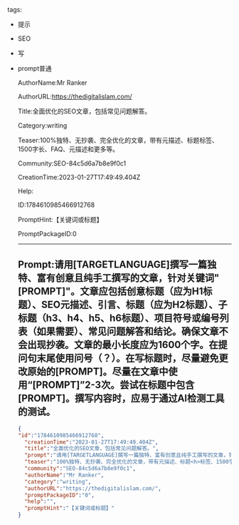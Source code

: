   tags: 
- 提示
- SEO
- 写
- prompt普通

  AuthorName:Mr Ranker

  AuthorURL:https://thedigitalislam.com/

  Title:全面优化的SEO文章，包括常见问题解答。

  Category:writing

  Teaser:100%独特、无抄袭、完全优化的文章，带有元描述、标题<h>标签、1500字长、FAQ、元描述和更多等。

  Community:SEO-84c5d6a7b8e9f0c1

  CreationTime:2023-01-27T17:49:49.404Z

  Help:

  ID:1784610985466912768

  PromptHint:【关键词或标题】

  PromptPackageID:0

  ---

  ## Prompt:请用[TARGETLANGUAGE]撰写一篇独特、富有创意且纯手工撰写的文章，针对关键词"[PROMPT]"。文章应包括创意标题（应为H1标题）、SEO元描述、引言、标题（应为H2标题）、子标题（h3、h4、h5、h6标题）、项目符号或编号列表（如果需要）、常见问题解答和结论。确保文章不会出现抄袭。文章的最小长度应为1600个字。在提问句末尾使用问号（？）。在写标题时，尽量避免更改原始的[PROMPT]。尽量在文章中使用“[PROMPT]”2-3次。尝试在标题中包含[PROMPT]。撰写内容时，应易于通过AI检测工具的测试。

  ```json
  {
  "id":"1784610985466912768",
    "creationTime":"2023-01-27T17:49:49.404Z",
    "title":"全面优化的SEO文章，包括常见问题解答。",
    "prompt":"请用[TARGETLANGUAGE]撰写一篇独特、富有创意且纯手工撰写的文章，针对关键词\"[PROMPT]\"。文章应包括创意标题（应为H1标题）、SEO元描述、引言、标题（应为H2标题）、子标题（h3、h4、h5、h6标题）、项目符号或编号列表（如果需要）、常见问题解答和结论。确保文章不会出现抄袭。文章的最小长度应为1600个字。在提问句末尾使用问号（？）。在写标题时，尽量避免更改原始的[PROMPT]。尽量在文章中使用“[PROMPT]”2-3次。尝试在标题中包含[PROMPT]。撰写内容时，应易于通过AI检测工具的测试。",
    "teaser":"100%独特、无抄袭、完全优化的文章，带有元描述、标题<h>标签、1500字长、FAQ、元描述和更多等。",
    "community":"SEO-84c5d6a7b8e9f0c1",
    "authorName":"Mr Ranker",
    "category":"writing",
    "authorURL":"https://thedigitalislam.com/",
    "promptPackageID":"0",
    "help":"",
    "promptHint":"【关键词或标题】"
  }
  ```

